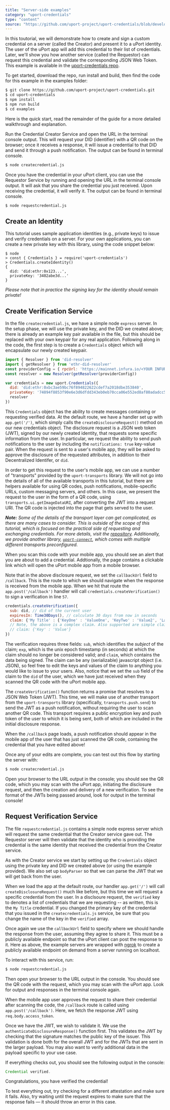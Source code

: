 ```yaml
---
title: "Server-side examples"
category: "uport-credentials"
type: "content"
source: "https://github.com/uport-project/uport-credentials/blob/develop/docs/guides/tutorial.md"
---
```


In this toutorial, we will demonstrate how to create and sign a custom credential on a server (called the Creator) and present it to a uPort identity. The user of the uPort app will add this credential to their list of credentials. Later, we'll show you how another service (called the Requestor) can request this credential and validate the corresponding JSON Web Token. This example is available in the [uport-credentials repo](https://github.com/uport-project/uport-credentials).

To get started, download the repo, run install and build, then find the code for this example in the examples folder:

``` bash
$ git clone https://github.com/uport-project/uport-credentials.git
$ cd uport-credentials
$ npm install
$ npm run build
$ cd examples
```

Here is the quick start, read the remainder of the guide for a more detailed walkthrough and explanation.

Run the Credential Creator Service and open the URL in the terminal console output. This will request your DID (identifier) with a QR code on the browser; once it receives a response, it will issue a credential to that DID and send it through a push notification. The output can be found in terminal console.

``` bash
$ node createcredential.js
```

Once you have the credential in your uPort client, you can use the Requestor Service by running and opening the URL in the terminal console output. It will ask that you share the credential you just received. Upon receiving the credential, it will verify it. The output can be found in terminal console.

``` bash
$ node requestcredential.js
```

## Create an Identity

This tutorial uses sample application identities (e.g., private keys) to issue and verify credentials on a server. For your own applications, you can create a new private key with this library, using the code snippet below:

```
$ node
> const { Credentials } = require('uport-credentials')
> Credentials.createIdentity()
{
  did: 'did:ethr:0x123...',
  privateKey: '3402abe3d...'
}
```

*Please note that in practice the signing key for the identity should remain private!*

## Create Verification Service

In the file `createcredential.js`, we have a simple node `express` server. In the setup phase, we will use the private key, and the DID we created above; there is already an example key pair available in the file, but this should be replaced with your own keypair for any real application. Following along in the code, the first step is to create a `Credentials` object which will encapsulate our newly created keypair.

```js
import { Resolver } from 'did-resolver'
import { getResolver } from 'ethr-did-resolver'
const providerConfig = { rpcUrl: 'https://mainnet.infura.io/<YOUR INFURA PROJECT ID>' }
const resolver = new Resolver(getResolver(providerConfig))

var credentials = new uport.Credentials({
  did: 'did:ethr:0xbc3ae59bc76f894822622cdef7a2018dbe353840',
  privateKey: '74894f8853f90e6e3d6dfdd343eb0eb70cca06e552ed8af80adadcc573b35da3',
  resolver
})
```

This `Credentials` object has the ability to create messages containing or requesting verified data.  At the default route, we have a handler set up with `app.get('/')`, which simply calls the `createDisclosureRequest()` method on our new credentials object.  The disclosure request is a JSON web token (JWT), signed by our newly created identity, that requests some specific information from the user.  In particular, we request the ability to send push notifications to the user by including the `notifications: true` key-value pair.  When the request is sent to a user's mobile app, they will be asked to approve the disclosure of the requested attributes, in addition to their Decentralized Identifer, or `did`.

In order to get this request to the user's mobile app, we can use a number of "transports" provided by the `uport-transports` library.  We will not go into the details of all of the available transports in this tutorial, but there are helpers available for using QR codes, push notifications, mobile-specific URLs, custom messaging servers, and others.  In this case, we present the request to the user in the form of a QR code, using `transports.ui.getImageDataURI`, after converting the JWT into a request URI.  The QR code is injected into the  page that gets served to the user.

_**Note:** Some of the details of the transport layer can get complicated, as there are many cases to consider.  This is outside of the scope of this tutorial, which is focused on the practical side of requesting and exchanging credentials. For more details, visit the [repository](https://github.com/uport-project/uport-transports). Additionally, we provide another library, [`uport-connect`](https://github.com/uport-project/uport-connect), which comes with multiple different transports preconfigured._ 

When you scan this code with your mobile app, you should see an alert that you are about to add a credential.  Addtionally, the page contains a clickable link which will open the uPort mobile app from a mobile browser.

Note that in the above disclosure request, we set the `callbackUrl` field to `/callback`.  This is the route to which we should navigate when the response is received from the mobile app.  When we hit that route the `app.post('/callback')` handler will call `credentials.createVerification()` to sign a verification in line `57`.  
```javascript
credentials.createVerification({
  sub: did, // did of the current user
  expiresIn: Time30Days(), // calculate 30 days from now in seconds
  claim: {'My Title' : {'KeyOne' : 'ValueOne', 'KeyTwo' : 'Value2', 'Last Key' : 'Last Value'} }
  // Note, the above is a complex claim. Also supported are simple claims:
  // claim: {'Key' : 'Value'}
})
```
The verification requires three fields: `sub`, which identifies the *subject* of the claim; `exp`, which is the unix epoch timestamp (in seconds) at which the claim should no longer be considered valid; and `claim`, which contains the data being signed. The claim can be any (serializable) javascript object (i.e. JSON), so feel free to edit the keys and values of the claim to anything you would like to issue to your users.  Also, notice that we set the `sub` field of the claim to the `did` of the user, which we have just received when they scanned the QR code with the uPort mobile app. 

The `createVerification()` function returns a promise that resolves to a JSON Web Token (JWT). This time, we will make use of another transport from the `uport-transports` library (specifically, `transports.push.send`) to send the JWT as a push notification, without requiring the user to scan another QR code.  This transport requires a public encryption key and push token of the user to which it is being sent, both of which are included in the initial disclosure response.

When the `/callback` page loads, a push notification should appear in the mobile app of the user that has just scanned the QR code, containing the credential that you have edited above!

Once any of your edits are complete, you can test out this flow by starting the server with:
```bash
$ node createcredential.js
```

Open your browser to the URL output in the console; you should see the QR code, which you may scan with the uPort app, initiating the disclosure request, and then the creation and delivery of a new verification. To see the format of the JWTs being passed around, look for output in the terminal console!

## Request Verification Service

The file `requestcredential.js` contains a simple node express server which will request the same credential that the Creator service gave out. The Requestor server will then validate that the identity who is providing the credential is the same identity that received the credential from the Creator service.

As with the Creator service we start by setting up the `Credentials` object using the private key and DID we created above (or using the example provided). We also set up `bodyParser` so that we can parse the JWT that we will get back from the user.

When we load the app at the default route, our handler `app.get('/')` will call `createDisclosureRequest()` much like before, but this time we will request a specific credential from the user.  In a disclsoure request, the  `verified` key to denotes a list of credentials that we are requesting -- as written, this is the `My Title` credential.  If you changed the primary key of the credential that you issued in the `createcredentials.js` service, be sure that you change the name of the key in the `verified` array.

Once again we use the `callbackUrl` field to specify where we should handle the response from the user, assuming they agree to share it.  This must be a publicly available endpoint so that the uPort client can post the response to it. Here as above, the example servers are wrapped with [ngrok]() to create a publicly available endpoint on demand from a server running on localhost.

To interact with this service, run:

```bash
$ node requestcredential.js
```

Then open your browser to the URL output in the console. You should see the QR code with the request, which you may scan with the uPort app. Look for output and responses in the terminal console again.

When the mobile app user approves the request to share their credential after scanning the code, the `/callback` route is called using `app.post('/callback')`. Here, we fetch the response JWT using `req.body.access_token`.

Once we have the JWT, we wish to validate it. We use the `authenticateDisclosureResponse()` function first. This validates the JWT by checking that the signature matches the public key of the issuer. This validation is done both for the overall JWT and for the JWTs that are sent in the larger payload. You may also want to verify additional data in the payload specific to your use case.

If everything checks out, you should see the following output in the console:

```js
Credential verified.
```
Congratulations, you have verified the credential!

To test everything out, try checking for a different attestation and make sure it fails. Also, try waiting until the request expires to make sure that the response fails &mdash; it should throw an error in this case.
